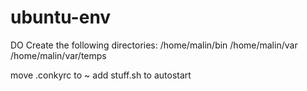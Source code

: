 # ubuntu-env
DO
Create the following directories:
/home/malin/bin
/home/malin/var
/home/malin/var/temps

move .conkyrc to ~
add stuff.sh to autostart
